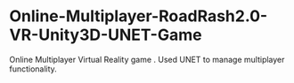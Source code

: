 # Online-Multiplayer-RoadRash2.0-VR-Unity3D-UNET-Game
Online Multiplayer Virtual Reality game . Used UNET to manage multiplayer functionality.
